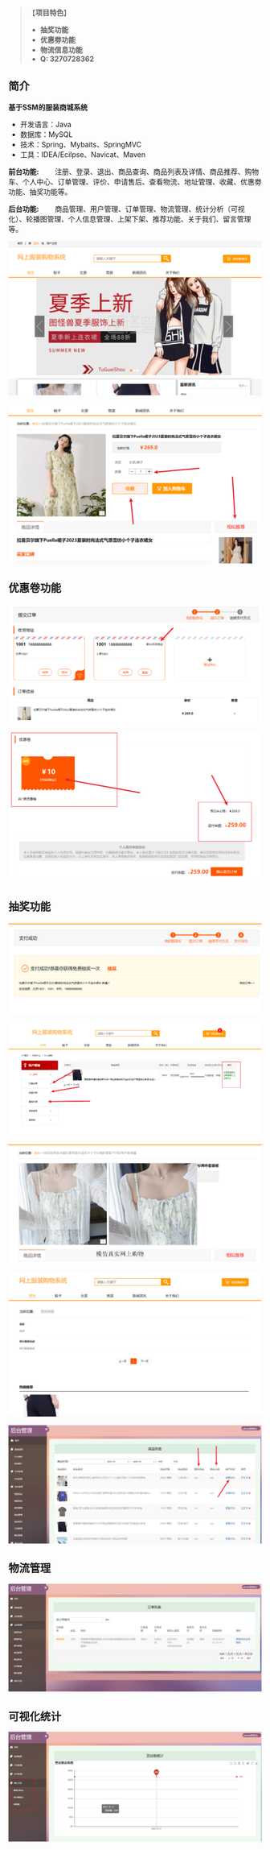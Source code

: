 >【**项目特色**】
>
>- **抽奖功能**
>- **优惠劵功能**
>- **物流信息功能**
>- **Q: 3270728362**

## 简介

**基于SSM的服装商城系统**

- 开发语言：Java 
- 数据库：MySQL 
- 技术：Spring、Mybaits、SpringMVC 
- 工具：IDEA/Ecilpse、Navicat、Maven

**前台功能:**
&emsp;&emsp;注册、登录、退出、商品查询、商品列表及详情、商品推荐、购物车、个人中心、订单管理、评价、申请售后、查看物流、地址管理、收藏、优惠劵功能、抽奖功能等。

**后台功能:**
&emsp;&emsp;商品管理、用户管理、订单管理、物流管理、统计分析（可视化）、轮播图管理、个人信息管理、上架下架、推荐功能、关于我们、留言管理等。

![1](assets/1.png)



![2](assets/2.png)

## 优惠卷功能

![3](assets/3.png)

![4](assets/4.png)





## 抽奖功能



![5](assets/5.png)







![6](assets/6.png)

![7](assets/7.png)

![8](assets/8.png)

![9](assets/9.png)

## 物流管理

![10](assets/10.png)



## 可视化统计

![11](assets/11.png)
